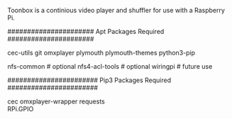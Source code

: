 Toonbox is a continious video player and shuffler for use with a Raspberry Pi.

######################
Apt Packages Required
######################

cec-utils
git
omxplayer
plymouth
plymouth-themes
python3-pip

nfs-common		# optional
nfs4-acl-tools		# optional
wiringpi		# future use

#######################
Pip3 Packages Required
#######################

cec
omxplayer-wrapper 
requests          
RPi.GPIO          
